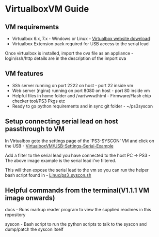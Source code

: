 # VirtualboxVM Guide

## VM requirements

* Virtualbox 6.x, 7.x - Windows or Linux - [Virtualbox website download](https://www.virtualbox.org/wiki/Downloads)
* Virtualbox Extension pack required for USB access to the serial lead

Once virtualbox is installed, import the ova file as an appliance - login/ssh/http details are in the description of the import ova


## VM features

* SSh server running on port 2222 on host - port 22 inside vm
* Web server (nginx) running on port 8080 on host - port 80 inside vm
* Helpful files in home folder and /var/www/html - Firmware/Flash chip checker tool/PS3 Pkgs etc
* Ready to go python requirements and in sync git folder - ~/ps3syscon

## Setup connecting serial lead on host passthrough to VM

In Virtualbox goto the settings page of the 'PS3-SYSCON' VM and click on the USB - [VirtualboxVM/USB-Settings-Serial-Example](/VirtualboxVM/images/USB-serial-settings.png)

Add a filter to the serial lead you have connected to the host PC -> PS3 - The above image example is the serial lead i've filtered.

This will then expose the serial lead to the vm so you can run the helper bash script found in - [Linux/ps3_syscon.sh](/ps3syscon/Linux/ps3_syscon.sh)

## Helpful commands from the terminal(V1.1.1 VM image onwards)

docs - Runs markup reader program to view the supplied readmes in this repository

syscon - Bash script to run the python scripts to talk to the syscon and dump/patch the syscon itself
